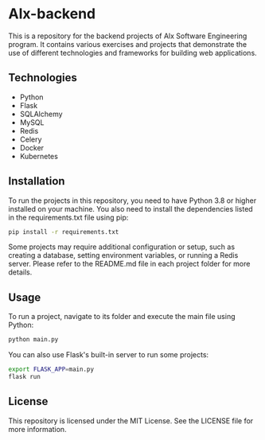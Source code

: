 # Alx-backend

This is a repository for the backend projects of Alx Software Engineering program. It contains various exercises and projects that demonstrate the use of different technologies and frameworks for building web applications.

## Technologies

- Python
- Flask
- SQLAlchemy
- MySQL
- Redis
- Celery
- Docker
- Kubernetes

## Installation

To run the projects in this repository, you need to have Python 3.8 or higher installed on your machine. You also need to install the dependencies listed in the requirements.txt file using pip:

```bash
pip install -r requirements.txt
```

Some projects may require additional configuration or setup, such as creating a database, setting environment variables, or running a Redis server. Please refer to the README.md file in each project folder for more details.

## Usage

To run a project, navigate to its folder and execute the main file using Python:

```bash
python main.py
```

You can also use Flask's built-in server to run some projects:

```bash
export FLASK_APP=main.py
flask run
```

## License

This repository is licensed under the MIT License. See the LICENSE file for more information.
